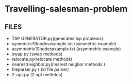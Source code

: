 # Travelling-salesman-problem


## FILES
<ul>
    <li> TSP GENERATOR.py(generates tsp problems) </li>
    <li> symmetric10nodesexample.txt (symmetric example) </li>
    <li> asymmetric10nodesexample.txt (asymmetric example) </li>
    <li> swap.py (swap methods) </li>
    <li> relocate.py(relocate methods) </li>
    <li> nearestneighbor.py(nearest neigbor methods ) </li>
    <li> fileparser.py (.txt file parser) </li>
    <li> 2-opt.py (2 opt methdos) </li>
</ul>
